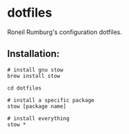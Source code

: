 dotfiles
========

Roneil Rumburg's configuration dotfiles.

## Installation:
    # install gnu stow
    brew install stow

    cd dotfiles

    # install a specific package
    stow [package name]
    
    # install everything
    stow *
